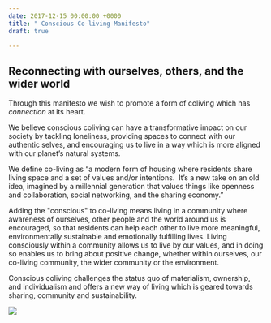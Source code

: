 ```yaml
---
date: 2017-12-15 00:00:00 +0000
title: " Conscious Co-living Manifesto"
draft: true

---
```

## Reconnecting with ourselves, others, and the wider world

  
Through this manifesto we wish to promote a form of coliving which has _connection_ at its heart.

We believe conscious coliving can have a transformative impact on our society by tackling loneliness, providing spaces to connect with our authentic selves, and encouraging us to live in a way which is more aligned with our planet’s natural systems. 

 We define co-living as “a modern form of housing where residents share living space and a set of values and/or intentions.  It’s a new take on an old idea, imagined by a millennial generation that values things like openness and collaboration, social networking, and the sharing economy.”

Adding the "conscious" to co-living means living in a community where awareness of ourselves, other people and the world around us is encouraged, so that residents can help each other to live more meaningful, environmentally sustainable and emotionally fulfilling lives. Living consciously within a community allows us to live by our values, and in doing so enables us to bring about positive change, whether within ourselves, our co-living community, the wider community or the environment.  

Conscious coliving challenges the status quo of materialism, ownership, and individualism and offers a new way of living which is geared towards sharing, community and sustainability. 

<img src="/uploads/2018/06/29/Coliving Manifesto Diagram 6.jpg"><br/><br/>